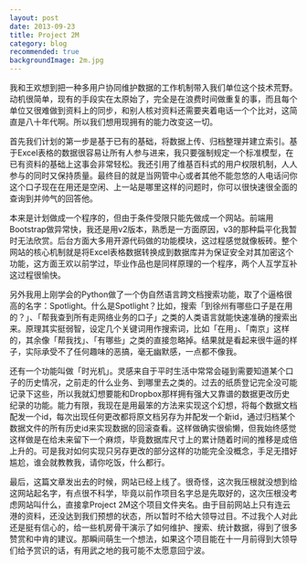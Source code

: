 ```yaml
---
layout: post
date: 2013-09-23
title: Project 2M
category: blog
recommended: true
backgroundImage: 2m.jpg
---
```


我和王欢想到把一种多用户协同维护数据的工作机制带入我们单位这个技术荒野。动机很简单，现有的手段实在太原始了，完全是在浪费时间做重复的事，而且每个单位又很难做到资料上的同步，和别人核对资料还需要夹着电话一个个比对，这简直是八十年代啊。所以我们想用现拥有的能力改变这一切。

首先我们计划的第一步是基于已有的基础，将数据上传、归档整理并建立索引。基于Excel表格的数据很容易让所有人参与进来，我只要强制规定一个标准模型，在已有资料的基础上这事会非常轻松。我还引用了维基百科式的用户权限机制，人人参与的同时又保持质量。最终目的就是当网管中心或者其他不能忽悠的人电话问你这个口子现在在用还是空闲、上一站是哪里这样的问题时，你可以很快速很全面的查询到并帅气的回答他。

本来是计划做成一个程序的，但由于条件受限只能先做成一个网站。前端用Bootstrap做异常快，我还是用v2版本，熟悉是一方面原因，v3的那种扁平化我暂时无法欣赏。后台方面大多用开源代码做的功能模块，这过程感觉就像板砖。整个网站的核心机制就是将Excel表格数据转换成到数据库并为保证安全对其加密这个功能，这方面王欢以前学过，毕业作品也是同样原理的一个程序，两个人互学互补这过程很愉快。

另外我用上刚学会的Python做了一个伪自然语言跨文档搜索功能，取了个逼格很高的名字：Spotlight。什么是Spotlight？比如，搜索「到徐州有哪些口子是在用的？」、「帮我查到所有走网络业务的口子」之类的人类语言就能快速准确的搜索出来。原理其实挺弱智，设定几个关键词用作搜索词，比如「在用」、「南京」这样的，其余像「帮我找」、「有哪些」之类的直接忽略掉。结果就是看起来很牛逼的样子，实际承受不了任何趣味的恶搞，毫无幽默感，一点都不像我。

还有一个功能叫做「时光机」。灵感来自于平时生活中常常会碰到需要知道某个口子的历史情况，之前走的什么业务、到哪里去之类的。过去的纸质登记完全没可能记录下这些，所以我就幻想要能和Dropbox那样拥有强大又靠谱的数据更改历史纪录的功能。能力有限，我现在是用最笨的方法来实现这个幻想，将每个数据文档配发一个id，每次出现任何更改都将原文档另存为并配发一个新id，通过归档某个数据文件的所有历史id来实现数据的回滚查看。这样做确实很偷懒，但我始终感觉这样做是在给未来留下一个麻烦，毕竟数据库尺寸上的累计随着时间的推移是成倍上升的。可是我对如何实现只另存更改的部分这样的功能完全没概念，手足无措好尴尬，谁会就教教我，请你吃饭，什么都行。

最后，这篇文章发出去的时候，网站已经上线了。很奇怪，这次我压根就没想到给这网站起名字，有点很不科学，毕竟以前作项目名字总是先取好的，这次压根没考虑网站叫什么，直接拿Project 2M这个项目文件夹名。由于目前网站上只有连云港的资料，还没达到我们预想的状态，所以暂时不给大领导过目。不过我个人对此还是挺有信心的，给一些机房骨干演示了如何维护、搜索、统计数据，得到了很多赞赏和中肯的建议。那瞬间萌生一个想法，如果这个项目能在十一月前得到大领导们给予赏识的话，有用武之地的我可能不太愿意回宁波。
